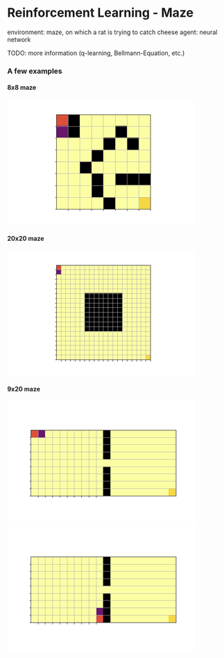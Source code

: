# Reinforcement Learning - Maze

environment: maze, on which a rat is trying to catch cheese
agent: neural network

TODO: more information (q-learning, Bellmann-Equation, etc.)
### A few examples
#### 8x8 maze
![](notebooks/20190602_2102_gif_8x8v1/seq_movie.gif)

#### 20x20 maze
![](notebooks/20190602_2120_gif_20x20v1/seq_movie.gif)

#### 9x20 maze
![](notebooks/20190602_2146_gif_9x20v1/seq_movie.gif)
![](notebooks/20190602_2158_gif_9x20v2/seq_movie.gif)
